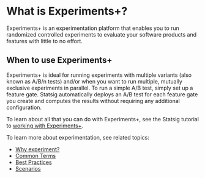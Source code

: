 # What is Experiments+?
Experiments+ is an experimentation platform that enables you to run randomized controlled experiments to evaluate your software products and features with little to no effort. 

## When to use Experiments+
Experiments+ is ideal for running experiments with multiple variants (also known as A/B/n tests) and/or when you want to run multiple, mutually exclusive experiments in parallel. To run a simple A/B test, simply set up a feature gate. Statsig automatically deploys an A/B test for each feature gate you create and computes the results without requiring any additional configuration. 

To learn about all that you can do with Experiments+, see the Statsig tutorial to [working with Experiments+](https://docs.statsig.com/experimentsPlus/working-with).

To learn more about experimentation, see related topics:
 - [Why experiment?](https://docs.statsig.com/experimentsPlus/why-experiment)
 - [Common Terms](https://docs.statsig.com/experimentsPlus/common-terms)
 - [Best Practices](https://docs.statsig.com/experimentsPlus/best-practices)
 - [Scenarios](https://docs.statsig.com/experimentsPlus/scenarios)
 

